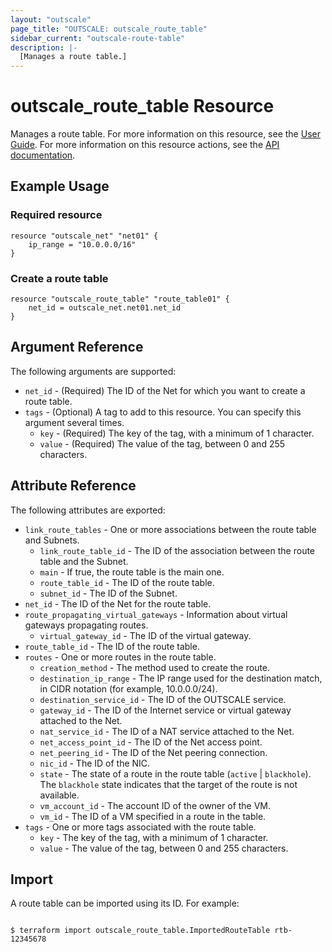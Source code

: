 ```yaml
---
layout: "outscale"
page_title: "OUTSCALE: outscale_route_table"
sidebar_current: "outscale-route-table"
description: |-
  [Manages a route table.]
---
```


# outscale_route_table Resource

Manages a route table.
For more information on this resource, see the [User Guide](https://wiki.outscale.net/display/EN/About+Route+Tables).
For more information on this resource actions, see the [API documentation](https://docs.outscale.com/api#3ds-outscale-api-routetable).

## Example Usage

### Required resource

```hcl
resource "outscale_net" "net01" {
	ip_range = "10.0.0.0/16"
}
```

### Create a route table

```hcl
resource "outscale_route_table" "route_table01" {
	net_id = outscale_net.net01.net_id
}
```

## Argument Reference

The following arguments are supported:

* `net_id` - (Required) The ID of the Net for which you want to create a route table.
* `tags` - (Optional) A tag to add to this resource. You can specify this argument several times.
    * `key` - (Required) The key of the tag, with a minimum of 1 character.
    * `value` - (Required) The value of the tag, between 0 and 255 characters.

## Attribute Reference

The following attributes are exported:

* `link_route_tables` - One or more associations between the route table and Subnets.
    * `link_route_table_id` - The ID of the association between the route table and the Subnet.
    * `main` - If true, the route table is the main one.
    * `route_table_id` - The ID of the route table.
    * `subnet_id` - The ID of the Subnet.
* `net_id` - The ID of the Net for the route table.
* `route_propagating_virtual_gateways` - Information about virtual gateways propagating routes.
    * `virtual_gateway_id` - The ID of the virtual gateway.
* `route_table_id` - The ID of the route table.
* `routes` - One or more routes in the route table.
    * `creation_method` - The method used to create the route.
    * `destination_ip_range` - The IP range used for the destination match, in CIDR notation (for example, 10.0.0.0/24).
    * `destination_service_id` - The ID of the OUTSCALE service.
    * `gateway_id` - The ID of the Internet service or virtual gateway attached to the Net.
    * `nat_service_id` - The ID of a NAT service attached to the Net.
    * `net_access_point_id` - The ID of the Net access point.
    * `net_peering_id` - The ID of the Net peering connection.
    * `nic_id` - The ID of the NIC.
    * `state` - The state of a route in the route table (`active` \| `blackhole`). The `blackhole` state indicates that the target of the route is not available.
    * `vm_account_id` - The account ID of the owner of the VM.
    * `vm_id` - The ID of a VM specified in a route in the table.
* `tags` - One or more tags associated with the route table.
    * `key` - The key of the tag, with a minimum of 1 character.
    * `value` - The value of the tag, between 0 and 255 characters.

## Import

A route table can be imported using its ID. For example:

```console

$ terraform import outscale_route_table.ImportedRouteTable rtb-12345678

```